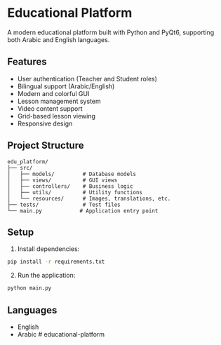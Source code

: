 # Educational Platform

A modern educational platform built with Python and PyQt6, supporting both Arabic and English languages.

## Features
- User authentication (Teacher and Student roles)
- Bilingual support (Arabic/English)
- Modern and colorful GUI
- Lesson management system
- Video content support
- Grid-based lesson viewing
- Responsive design

## Project Structure
```
edu_platform/
├── src/
│   ├── models/         # Database models
│   ├── views/          # GUI views
│   ├── controllers/    # Business logic
│   ├── utils/          # Utility functions
│   └── resources/      # Images, translations, etc.
├── tests/              # Test files
└── main.py            # Application entry point
```

## Setup
1. Install dependencies:
```bash
pip install -r requirements.txt
```

2. Run the application:
```bash
python main.py
```

## Languages
- English
- Arabic #   e d u c a t i o n a l - p l a t f o r m  
 